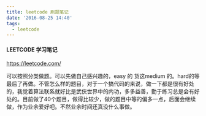 ```yaml
---
title: leetcode 刷题笔记
date: '2016-08-25 14:40'
tags:
  - leetcode
---
```


#### LEETCODE 学习笔记

https://leetcode.com/

可以按照分类做题。可以先做自己感兴趣的，easy 的 货这medium 的。hard的等最后了再做。不管怎么样的题目，对于一个搞代码的来说，做一下都是很有好处的，我觉着算法联系就好比是武侠世界中的内功，多多益善，勤于练习总是会有好处的。目前做了40个题目，做得比较少，做的题目中等的偏多一点，后面会继续做，作为业余爱好吧。不然业余时间还真没什么事做。

